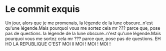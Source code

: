 # Le commit exquis

Un jour, alors que je me promenais,
la légende de la lune obscure..n'est qu'une légende.Mais pourquoi vous me sortez cela mr ??? parce que, pose pas de questions.
la légende de la lune obscure..n'est qu'une légende.Mais pourquoi vous me sortez cela mr ??? parce que, pose pas de questions.
EH HO LA REPUBLIQUE C'EST MOI ll MOI ! MOI ! MOI !
